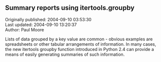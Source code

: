 ## Summary reports using itertools.groupby  
Originally published: 2004-09-10 03:53:30  
Last updated: 2004-09-10 13:20:37  
Author: Paul Moore  
  
Lists of data grouped by a key value are common - obvious examples are spreadsheets or other tabular arrangements of information. In many cases, the new itertools groupby function introduced in Python 2.4 can provide a means of easily generating summaries of such information.